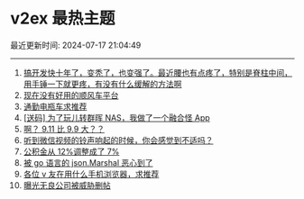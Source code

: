 # v2ex 最热主题

最近更新时间: 2024-07-17 21:04:49

--- 
1. [搞开发快十年了，变秃了，也变强了。最近腰也有点疼了，特别是脊柱中间，用手锤一下就更疼，有没有什么缓解的方法啊](https://www.v2ex.com/t/1057875) 
2. [现在没有好用的顺风车平台](https://www.v2ex.com/t/1057876) 
3. [通勤电瓶车求推荐](https://www.v2ex.com/t/1057879) 
4. [[送码] 为了玩儿转群晖 NAS，我做了一个融合怪 App](https://www.v2ex.com/t/1057901) 
5. [啊？ 9.11 比 9.9 大？？](https://www.v2ex.com/t/1057939) 
6. [听到微信视频的铃声响起的时候，你会感觉到不适吗？](https://www.v2ex.com/t/1057890) 
7. [公积金从 12%调整成了 7%](https://www.v2ex.com/t/1057928) 
8. [被 go 语言的 json.Marshal 恶心到了](https://www.v2ex.com/t/1057942) 
9. [各位 v 友在用什么手机浏览器，求推荐](https://www.v2ex.com/t/1057979) 
10. [曝光无良公司被威胁删帖](https://www.v2ex.com/t/1057993) 
